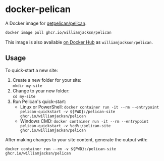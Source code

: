 # docker-pelican

A Docker image for [getpelican/pelican][a].

[a]: https://github.com/getpelican/pelican

```sh
docker image pull ghcr.io/williamjacksn/pelican
```

This image is also available [on Docker Hub][b] as `williamjackson/pelican`.

[b]: https://hub.docker.com/r/williamjackson/pelican

## Usage

To quick-start a new site:

1.  Create a new folder for your site:  
    `mkdir my-site`
2.  Change to your new folder:  
    `cd my-site`
3.  Run Pelican's quick-start:
    * Linux or PowerShell: `docker container run -it --rm --entrypoint pelican-quickstart -v ${PWD}:/pelican-site ghcr.io/williamjacksn/pelican`
    * Windows CMD: `docker container run -it --rm --entrypoint pelican-quickstart -v %cd%:/pelican-site ghcr.io/williamjacksn/pelican`

After making changes to your site content, generate the output with:

`docker container run --rm -v ${PWD}:/pelican-site ghcr.io/williamjacksn/pelican`
